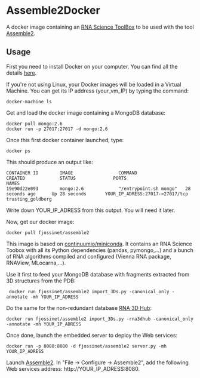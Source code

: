 Assemble2Docker
===============

A docker image containing an [RNA Science ToolBox](http://fjossinet.github.io/RNA-Science-Toolbox/) to be used with the tool [Assemble2](http://www.bioinformatics.org/assemble/).

Usage
-----

First you need to install Docker on your computer. You can find all the details [here](https://docs.docker.com/engine/installation/).

If you're not using Linux, your Docker images will be loaded in a Virtual Machine. You can get its IP address (your_vm_IP) by typing the command:

    docker-machine ls

Get and load the docker image containing a MongoDB database:  

    docker pull mongo:2.6
    docker run -p 27017:27017 -d mongo:2.6

Once this first docker container launched, type:

    docker ps

This should produce an output like:

    CONTAINER ID        IMAGE                 COMMAND                  CREATED             STATUS              PORTS                           NAMES
    19e90d22e093        mongo:2.6             "/entrypoint.sh mongo"   28 seconds ago      Up 28 seconds       YOUR_IP_ADRESS:27017->27017/tcp   trusting_goldberg

Write down YOUR_IP_ADRESS from this output. You will need it later.

Now, get our docker image:

    docker pull fjossinet/assemble2

This image is based on [continuumio/miniconda](https://github.com/ContinuumIO/docker-images/tree/master/miniconda). It contains an RNA Science Toobox with all its Python dependencies (pandas, pymongo,...) and a bunch of RNA algorithms compiled and configured (Vienna RNA package, RNAView, MLocarna,...).

Use it first to feed your MongoDB database with fragments extracted from 3D structures from the PDB:

     docker run fjossinet/assemble2 import_3Ds.py -canonical_only -annotate -mh YOUR_IP_ADRESS

Do the same for the non-redundant database [RNA 3D Hub](http://rna.bgsu.edu/rna3dhub/):

    docker run fjossinet/assemble2 import_3Ds.py -rna3dhub -canonical_only -annotate -mh YOUR_IP_ADRESS

Once done, launch the embedded server to deploy the Web services:

    docker run -p 8080:8080 -d fjossinet/assemble2 server.py -mh YOUR_IP_ADRESS

Launch [Assemble2](http://www.bioinformatics.org/assemble/). In "File -> Configure -> Assemble2", add the following Web services address: http://YOUR_IP_ADRESS:8080.
